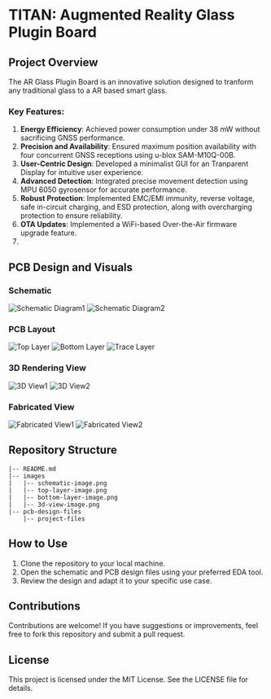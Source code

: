 # TITAN: Augmented Reality Glass Plugin Board

## Project Overview
The AR Glass Plugin Board is an innovative solution designed to tranform any traditional glass to a AR based smart glass.

### Key Features:
1. **Energy Efficiency**: Achieved power consumption under 38 mW without sacrificing GNSS performance.
2. **Precision and Availability**: Ensured maximum position availability with four concurrent GNSS receptions using u-blox SAM-M10Q-00B.
3. **User-Centric Design**: Developed a minimalist GUI for an Tranparent Display for intuitive user experience.
4. **Advanced Detection**: Integrated precise movement detection using MPU 6050 gyrosensor for accurate performance.
5. **Robust Protection**: Implemented EMC/EMI immunity, reverse voltage, safe in-circuit charging, and ESD protection, along with overcharging protection to ensure reliability.
6. **OTA Updates**: Implemented a WiFi-based Over-the-Air firmware upgrade feature.
7. 

## PCB Design and Visuals

### Schematic
![Schematic Diagram1](Titan_Sheet_1.jpg)
![Schematic Diagram2](Titan_Sheet_2.jpg)

### PCB Layout
![Top Layer](Top_Layer.png)
![Bottom Layer](Bottom_Layout.png)
![Trace Layer](All_Layout.png)


### 3D Rendering View
![3D View1](Rendering1.png)
![3D View2](Rendering2.png)

### Fabricated View
![Fabricated View1](Rendering1.png)
![Fabricated View2](Rendering2.png)

## Repository Structure
```
|-- README.md
|-- images
|   |-- schematic-image.png
|   |-- top-layer-image.png
|   |-- bottom-layer-image.png
|   |-- 3d-view-image.png
|-- pcb-design-files
    |-- project-files
```

## How to Use
1. Clone the repository to your local machine.
2. Open the schematic and PCB design files using your preferred EDA tool.
3. Review the design and adapt it to your specific use case.

## Contributions
Contributions are welcome! If you have suggestions or improvements, feel free to fork this repository and submit a pull request.

## License
This project is licensed under the MIT License. See the LICENSE file for details.
